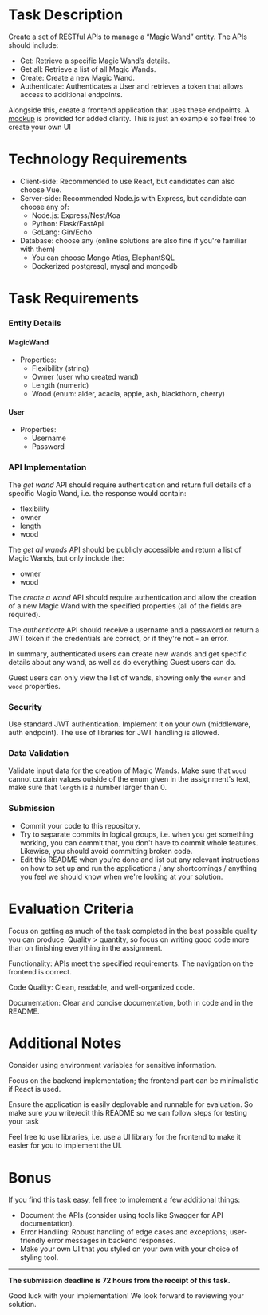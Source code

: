 # Task Description
Create a set of RESTful APIs to manage a “Magic Wand” entity. The APIs should include:

- Get: Retrieve a specific Magic Wand’s details.
- Get all: Retrieve a list of all Magic Wands.
- Create: Create a new Magic Wand.
- Authenticate: Authenticates a User and retrieves a token that allows access to additional endpoints.

Alongside this, create a frontend application that uses these endpoints. A [mockup](https://www.figma.com/file/NmOmc2yskzngEB0cQCxyH1/Magic-Wand?node-id=0:1&mode=dev) is provided for added clarity. This is just an example so feel free to create your own UI

# Technology Requirements

- Client-side: Recommended to use React, but candidates can also choose Vue.
- Server-side: Recommended Node.js with Express, but candidate can choose any of:
  - Node.js: Express/Nest/Koa
  - Python: Flask/FastApi
  - GoLang: Gin/Echo
- Database: choose any (online solutions are also fine if you're familiar with them)
  - You can choose Mongo Atlas, ElephantSQL
  - Dockerized postgresql, mysql and mongodb

# Task Requirements

### Entity Details

#### MagicWand

- Properties:
  - Flexibility (string)
  - Owner (user who created wand)
  - Length (numeric)
  - Wood (enum: alder, acacia, apple, ash, blackthorn, cherry)

#### User

- Properties:
  - Username
  - Password

### API Implementation

The _get wand_ API should require authentication and return full details of a specific Magic Wand, i.e. the response would contain:

- flexibility
- owner
- length
- wood

The _get all wands_ API should be publicly accessible and return a list of Magic Wands, but only include the:

- owner
- wood

The _create a wand_ API should require authentication and allow the creation of a new Magic Wand with the specified properties (all of the fields are required).

The _authenticate_ API should receive a username and a password or return a JWT token if the credentials are correct, or if they're not - an error.

In summary, authenticated users can create new wands and get specific details about any wand, as well as do everything Guest users can do.

Guest users can only view the list of wands, showing only the `owner` and `wood` properties.

### Security

Use standard JWT authentication. Implement it on your own (middleware, auth endpoint). The use of libraries for JWT handling is allowed.

### Data Validation

Validate input data for the creation of Magic Wands. Make sure that `wood` cannot contain values outside of the enum given in the assignment's text, make sure that `length` is a number larger than 0.

### Submission

- Commit your code to this repository.
- Try to separate commits in logical groups, i.e. when you get something working, you can commit that, you don't have to commit whole features. Likewise, you should avoid committing broken code.
- Edit this README when you're done and list out any relevant instructions on how to set up and run the applications / any shortcomings / anything you feel we should know when we're looking at your solution.

# Evaluation Criteria

Focus on getting as much of the task completed in the best possible quality you can produce. Quality > quantity, so focus on writing good code more than on finishing everything in the assignment.

Functionality: APIs meet the specified requirements. The navigation on the frontend is correct.

Code Quality: Clean, readable, and well-organized code.

Documentation: Clear and concise documentation, both in code and in the README.

# Additional Notes

Consider using environment variables for sensitive information.

Focus on the backend implementation; the frontend part can be minimalistic if React is used.

Ensure the application is easily deployable and runnable for evaluation. So make sure you write/edit this README so we can follow steps for testing your task

Feel free to use libraries, i.e. use a UI library for the frontend to make it easier for you to implement the UI.

# Bonus

If you find this task easy, fell free to implement a few additional things:

- Document the APIs (consider using tools like Swagger for API documentation).
- Error Handling: Robust handling of edge cases and exceptions; user-friendly error messages in backend responses.
- Make your own UI that you styled on your own with your choice of styling tool.

---

**The submission deadline is 72 hours from the receipt of this task.**

Good luck with your implementation! We look forward to reviewing your solution.
